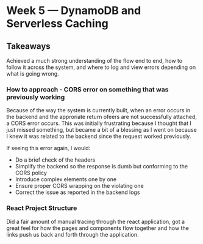 # Week 5 — DynamoDB and Serverless Caching

## Takeaways

Achieved a much strong understanding of the flow end to end, how to follow it across the system, and where to log and view errors depending on what is going wrong.

### How to approach - CORS error on something that was previously working

Because of the way the system is currently built, when an error occurs in the backend and the approriate return ofeers are not successfully attached, a CORS error occurs. This was initially frustrating because I thought that I just missed something, but became a bit of a blessing as I went on because I knew it was related to the backend since the request worked previously.

If seeing this error again, I would:
 - Do a brief check of the headers
 - Simplify the backend so the response is dumb but conforming to the CORS policy
 - Introduce complex elements one by one
 - Ensure proper CORS wrapping on the violating one
 - Correct the issue as reported in the backend logs

### React Project Structure

Did a fair amount of manual tracing through the react application, got a great feel for how the pages and components flow together and how the links push us back and forth through the application.